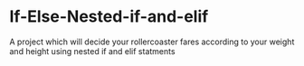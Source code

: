 # If-Else-Nested-if-and-elif
A project which will decide your rollercoaster fares according to your weight and height using nested if and elif statments
